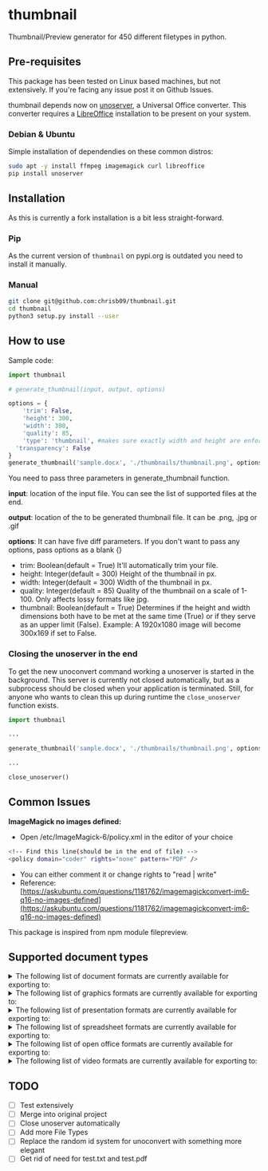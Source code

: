 # thumbnail


Thumbnail/Preview generator for 450 different filetypes in python.  


## Pre-requisites

This package has been tested on Linux based machines, but not extensively. If you're facing any issue post it on Github Issues.  

thumbnail depends now on [unoserver](https://github.com/unoconv/unoserver/), a Universal Office converter. This converter requires a [LibreOffice](https://libreoffice.org/) installation to be present on your system.


### Debian & Ubuntu

Simple installation of dependendies on these common distros:

```bash
sudo apt -y install ffmpeg imagemagick curl libreoffice
pip install unoserver
```

## Installation

As this is currently a fork installation is a bit less straight-forward.

### Pip

As the current version of `thumbnail` on pypi.org is outdated you need to install it manually.

### Manual

```bash
git clone git@github.com:chrisb09/thumbnail.git
cd thumbnail
python3 setup.py install --user
```

## How to use

Sample code:

```python
import thumbnail

# generate_thumbnail(input, output, options)

options = {
	'trim': False,
	'height': 300,
	'width': 300,
	'quality': 85,
	'type': 'thumbnail', #makes sure exactly width and height are enforeced
  'transparency': False
}
generate_thumbnail('sample.docx', './thumbnails/thumbnail.png', options)
```
  
    
You need to pass three parameters in generate_thumbnail function.

**input**: location of the input file. You can see the list of supported files at the end.

**output**: location of the to be generated thumbnail file. It can be .png, .jpg or .gif

**options**: It can have five diff parameters. If you don't want to pass any options, pass options as a blank {}

- trim: Boolean(default = True) 
It'll automatically trim your file.
- height: Integer(default = 300) 
Height of the thumbnail in px.
- width: Integer(default = 300) 
Width of the thumbnail in px.
- quality: Integer(default = 85) 
Quality of the thumbnail on a scale of 1-100. Only affects lossy formats like jpg.
- thumbnail: Boolean(default = True)
Determines if the height and width dimensions both have to be met at the same time (True) or if they serve as an upper limit (False). Example: A 1920x1080 image will become 300x169 if set to False.

### Closing the unoserver in the end

To get the new unoconvert command working a unoserver is started in the background. This server is currently not closed automatically, but as a subprocess should be closed when your application is terminated. 
Still, for anyone who wants to clean this up during runtime the `close_unoserver` function exists.

```python
import thumbnail

...

generate_thumbnail('sample.docx', './thumbnails/thumbnail.png', options)

...

close_unoserver()
```
  
## Common Issues

**ImageMagick no images defined:**

- Open /etc/ImageMagick-6/policy.xml in the editor of your choice

```bash
<!-- Find this line(should be in the end of file) -->
<policy domain="coder" rights="none" pattern="PDF" />
```

- You can either comment it or change rights to "read | write"
- Reference: [https://askubuntu.com/questions/1181762/imagemagickconvert-im6-q16-no-images-defined](https://askubuntu.com/questions/1181762/imagemagickconvert-im6-q16-no-images-defined)  
  
This package is inspired from npm module filepreview.

## Supported document types


<details>
  <summary>
  The following list of document formats are currently available for exporting to:
  </summary>
  
- bib - BibTeX [.bib]
- doc - Microsoft Word 97/2000/XP [.doc]
- doc6 - Microsoft Word 6.0 [.doc]
- doc95 - Microsoft Word 95 [.doc]
- docbook - DocBook [.xml]
- html - HTML Document (OpenOffice.org Writer) [.html]
- odt - Open Document Text [.odt]
- ott - Open Document Text [.ott]
- ooxml - Microsoft Office Open XML [.xml]
- pdb - AportisDoc (Palm) [.pdb]
- pdf - Portable Document Format [.pdf]
- psw - Pocket Word [.psw]
- rtf - Rich Text Format [.rtf]
- latex - LaTeX 2e [.ltx]
- sdw - StarWriter 5.0 [.sdw]
- sdw4 - StarWriter 4.0 [.sdw]
- sdw3 - StarWriter 3.0 [.sdw]
- stw - Open Office.org 1.0 Text Document Template [.stw]
- sxw - Open Office.org 1.0 Text Document [.sxw]
- text - Text Encoded [.txt]
- txt - Plain Text [.txt]
- vor - StarWriter 5.0 Template [.vor]
- vor4 - StarWriter 4.0 Template [.vor]
- vor3 - StarWriter 3.0 Template [.vor]
- xhtml - XHTML Document [.html]
</details>


<details>
  <summary>
  The following list of graphics formats are currently available for exporting to:
  </summary>

- bmp - Windows Bitmap [.bmp]
- emf - Enhanced Metafile [.emf]
- eps - Encapsulated PostScript [.eps]
- gif - Graphics Interchange Format [.gif]
- html - HTML Document (OpenOffice.org Draw) [.html]
- jpg - Joint Photographic Experts Group [.jpg]
- met - OS/2 Metafile [.met]
- odd - OpenDocument Drawing [.odd]
- otg - OpenDocument Drawing Template [.otg]
- pbm - Portable Bitmap [.pbm]
- pct - Mac Pict [.pct]
- pdf - Portable Document Format [.pdf]
- pgm - Portable Graymap [.pgm]
- png - Portable Network Graphic [.png]
- ppm - Portable Pixelmap [.ppm]
- ras - Sun Raster Image [.ras]
- std - OpenOffice.org 1.0 Drawing Template [.std]
- svg - Scalable Vector Graphics [.svg]
- svm - StarView Metafile [.svm]
- swf - Macromedia Flash (SWF) [.swf]
- sxd - OpenOffice.org 1.0 Drawing [.sxd]
- sxd3 - StarDraw 3.0 [.sxd]
- sxd5 - StarDraw 5.0 [.sxd]
- tiff - Tagged Image File Format [.tiff]
- vor - StarDraw 5.0 Template [.vor]
- vor3 - StarDraw 3.0 Template [.vor]
- wmf - Windows Metafile [.wmf]
- xhtml - XHTML [.xhtml]
- xpm - X PixMap [.xpm]
</details>


<details>
  <summary>
  The following list of presentation formats are currently available for exporting to:
  </summary>

- bmp - Windows Bitmap [.bmp]
- emf - Enhanced Metafile [.emf]
- eps - Encapsulated PostScript [.eps]
- gif - Graphics Interchange Format [.gif]
- html - HTML Document (OpenOffice.org Impress) [.html]
- jpg - Joint Photographic Experts Group [.jpg]
- met - OS/2 Metafile [.met]
- odd - OpenDocument Drawing (Impress) [.odd]
- odg - OpenOffice.org 1.0 Drawing (OpenOffice.org Impress) [.odg]
- odp - OpenDocument Presentation [.odp]
- pbm - Portable Bitmap [.pbm]
- pct - Mac Pict [.pct]
- pdf - Portable Document Format [.pdf]
- pgm - Portable Graymap [.pgm]
- png - Portable Network Graphic [.png]
- pot - Microsoft PowerPoint 97/2000/XP Template [.pot]
- ppm - Portable Pixelmap [.ppm]
- ppt - Microsoft PowerPoint 97/2000/XP [.ppt]
- pwp - PlaceWare [.pwp]
- ras - Sun Raster Image [.ras]
- sda - StarDraw 5.0 (OpenOffice.org Impress) [.sda]
- sdd - StarImpress 5.0 [.sdd]
- sdd3 - StarDraw 3.0 (OpenOffice.org Impress) [.sdd]
- sdd4 - StarImpress 4.0 [.sdd]
- sti - OpenOffice.org 1.0 Presentation Template [.sti]
- stp - OpenDocument Presentation Template [.stp]
- svg - Scalable Vector Graphics [.svg]
- svm - StarView Metafile [.svm]
- swf - Macromedia Flash (SWF) [.swf]
- sxi - OpenOffice.org 1.0 Presentation [.sxi]
- tiff - Tagged Image File Format [.tiff]
- vor - StarImpress 5.0 Template [.vor]
- vor3 - StarDraw 3.0 Template (OpenOffice.org Impress) [.vor]
- vor4 - StarImpress 4.0 Template [.vor]
- vor5 - StarDraw 5.0 Template (OpenOffice.org Impress) [.vor]
- wmf - Windows Metafile [.wmf]
- xhtml - XHTML [.xml]
- xpm - X PixMap [.xpm]
</details>


<details>
  <summary>
  The following list of spreadsheet formats are currently available for exporting to:
  </summary>

- csv - Text CSV [.csv]
- dbf - dBase [.dbf]
- dif - Data Interchange Format [.dif]
- html - HTML Document (OpenOffice.org Calc) [.html]
- ods - Open Document Spreadsheet [.ods]
- ooxml - Microsoft Excel 2003 XML [.xml]
- pdf - Portable Document Format [.pdf]
- pts - OpenDocument Spreadsheet Template [.pts]
- pxl - Pocket Excel [.pxl]
- sdc - StarCalc 5.0 [.sdc]
- sdc4 - StarCalc 4.0 [.sdc]
- sdc3 - StarCalc 3.0 [.sdc]
- slk - SYLK [.slk]
- stc - OpenOffice.org 1.0 Spreadsheet Template [.stc]
- sxc - OpenOffice.org 1.0 Spreadsheet [.sxc]
- vor3 - StarCalc 3.0 Template [.vor]
- vor4 - StarCalc 4.0 Template [.vor]
- vor - StarCalc 5.0 Template [.vor]
- xhtml - XHTML [.xhtml]
- xls - Microsoft Excel 97/2000/XP [.xls]
- xls5 - Microsoft Excel 5.0 [.xls]
- xls95 - Microsoft Excel 95 [.xls]
- xlt - Microsoft Excel 97/2000/XP Template [.xlt]
- xlt5 - Microsoft Excel 5.0 Template [.xlt]
- xlt95 - Microsoft Excel 95 Template [.xlt]
</details>


<details>
  <summary>
  The following list of open office formats are currently available for exporting to:
  </summary>

- Microsoft Word 6.0/95/97/2000/XP (.doc and .dot)
- Microsoft Word 2003 XML (.xml)
- Microsoft Word 2007 XML (.docx, .docm, .dotx, .dotm)
- Microsoft WinWord 5 (.doc)
- WordPerfect Document (.wpd)
- WPS 2000/Office 1.0 (.wps)
- .rtf, .txt, and .csv
- StarWriter formats (.sdw, .sgl, .vor)
- DocBook (.xml)
- Unified Office Format text (.uot, .uof)
- Ichitaro 8/9/10/11 (.jtd and .jtt)
- Hangul WP 97 (.hwp)
- T602 Document (.602, .txt)
- AportisDoc (Palm) (.pdb)
- Pocket Word (.psw)
- Microsoft Excel 97/2000/XP (.xls, .xlw, and .xlt)
- Microsoft Excel 4.x–5.0/95 (.xls, .xlw, and .xlt)
- Microsoft Excel 2003 XML (.xml)
- Microsoft Excel 2007 XML (.xlsx, .xlsm, .xltx, .xltm)
- Microsoft Excel 2007 binary (.xlsb)
- Lotus 1-2-3 (.wk1, .wks, and .123)
- Data Interchange Format (.dif)
- Rich Text Format (.rtf)
- Text CSV (.csv and .txt)
- StarCalc formats (.sdc and .vor)
- dBASE (.dbf)
- SYLK (.slk)
- Unified Office Format spreadsheet (.uos, .uof)
- .htm and .html files, including Web page queries
- Pocket Excel (pxl)
- Quattro Pro 6.0 (.wb2)
- Microsoft PowerPoint 97/2000/XP (.ppt, .pps, and .pot)
- Microsoft PowerPoint 2007 (.pptx, .pptm, .potx, .potm)
- StarDraw and StarImpress (.sda, .sdd, .sdp, and .vor)
- Unified Office Format presentation (.uop, .uof)
- CGM – Computer Graphics Metafile (.cgm)
- Portable Document Format (.pdf)
</details>


<details>
  <summary>
  The following list of video formats are currently available for exporting to:
  </summary>

- 3g2 3GP2 (3GPP2 file format)
- 3gp 3GP (3GPP file format)
- 4xm 4X Technologies
- a64 a64 - video for Commodore 64
- aac raw ADTS AAC (Advanced Audio Coding)
- ac3 raw AC-3
- act ACT Voice file format
- adf Artworx Data Format
- adp ADP
- adts ADTS AAC (Advanced Audio Coding)
- adx CRI ADX
- aea MD STUDIO audio
- afc AFC
- aiff Audio IFF
- alaw PCM A-law
- alias_pix Alias/Wavefront PIX image
- alsa ALSA audio output
- amr 3GPP AMR
- anm Deluxe Paint Animation
- apc CRYO APC
- ape Monkey's Audio
- apng Animated Portable Network Graphics
- aqtitle AQTitle subtitles
- asf ASF (Advanced / Active Streaming Format)
- asf_stream ASF (Advanced / Active Streaming Format)
- ass SSA (SubStation Alpha) subtitle
- ast AST (Audio Stream)
- au Sun AU
- avi AVI (Audio Video Interleaved)
- avisynth AviSynth script
- avm2 SWF (ShockWave Flash) (AVM2)
- avr AVR (Audio Visual Research)
- avs AVS
- bethsoftvid Bethesda Softworks VID
- bfi Brute Force & Ignorance
- bin Binary text
- bink Bink
- bit G.729 BIT file format
- bmp_pipe piped bmp sequence
- bmv Discworld II BMV
- boa Black Ops Audio
- brender_pix BRender PIX image
- brstm BRSTM (Binary Revolution Stream)
- c93 Interplay C93
- caca caca (color ASCII art) output device
- caf Apple CAF (Core Audio Format)
- cavsvideo raw Chinese AVS (Audio Video Standard) video
- cdg CD Graphics
- cdxl Commodore CDXL video
- cine Phantom Cine
- concat Virtual concatenation script
- crc CRC testing
- dash DASH Muxer
- data raw data
- daud D-Cinema audio
- dfa Chronomaster DFA
- dirac raw Dirac
- dnxhd raw DNxHD (SMPTE VC-3)
- dpx_pipe piped dpx sequence
- dsf DSD Stream File (DSF)
- dsicin Delphine Software International CIN
- dss Digital Speech Standard (DSS)
- dts raw DTS
- dtshd raw DTS-HD
- dv DV (Digital Video)
- dv1394 DV1394 A/V grab
- dvbsub raw dvbsub
- dvd MPEG-2 PS (DVD VOB)
- dxa DXA
- ea Electronic Arts Multimedia
- ea_cdata Electronic Arts cdata
- eac3 raw E-AC-3
- epaf Ensoniq Paris Audio File
- exr_pipe piped exr sequence
- f32be PCM 32-bit floating-point big-endian
- f32le PCM 32-bit floating-point little-endian
- f4v F4V Adobe Flash Video
- f64be PCM 64-bit floating-point big-endian
- f64le PCM 64-bit floating-point little-endian
- fbdev Linux framebuffer
- ffm FFM (FFserver live feed)
- ffmetadata FFmpeg metadata in text
- film_cpk Sega FILM / CPK
- filmstrip Adobe Filmstrip
- flac raw FLAC
- flic FLI/FLC/FLX animation
- flv FLV (Flash Video)
- framecrc framecrc testing
- framemd5 Per-frame MD5 testing
- frm Megalux Frame
- g722 raw G.722
- g723_1 raw G.723.1
- g729 G.729 raw format demuxer
- gif GIF Animation
- gsm raw GSM
- gxf GXF (General eXchange Format)
- h261 raw H.261
- h263 raw H.263
- h264 raw H.264 video
- hds HDS Muxer
- hevc raw HEVC video
- hls Apple HTTP Live Streaming
- hls,applehttp Apple HTTP Live Streaming
- hnm Cryo HNM v4
- ico Microsoft Windows ICO
- idcin id Cinematic
- idf iCE Draw File
- iec61883 libiec61883 (new DV1394) A/V input device
- iff IFF (Interchange File Format)
- ilbc iLBC storage
- image2 image2 sequence
- image2pipe piped image2 sequence
- ingenient raw Ingenient MJPEG
- ipmovie Interplay MVE
- ipod iPod H.264 MP4 (MPEG-4 Part 14)
- ircam Berkeley/IRCAM/CARL Sound Format
- ismv ISMV/ISMA (Smooth Streaming)
- iss Funcom ISS
- iv8 IndigoVision 8000 video
- ivf On2 IVF
- j2k_pipe piped j2k sequence
- jack JACK Audio Connection Kit
- jacosub JACOsub subtitle format
- jpeg_pipe piped jpeg sequence
- jpegls_pipe piped jpegls sequence
- jv Bitmap Brothers JV
- latm LOAS/LATM
- lavfi Libavfilter virtual input device
- libcdio
- libdc1394 dc1394 v.2 A/V grab
- libgme Game Music Emu demuxer
- libmodplug ModPlug demuxer
- live_flv live RTMP FLV (Flash Video)
- lmlm4 raw lmlm4
- loas LOAS AudioSyncStream
- lrc LRC lyrics
- lvf LVF
- lxf VR native stream (LXF)
- m4v raw MPEG-4 video
- matroska Matroska
- matroska,webm Matroska / WebM
- md5 MD5 testing
- mgsts Metal Gear Solid: The Twin Snakes
- microdvd MicroDVD subtitle format
- mjpeg raw MJPEG video
- mkvtimestamp_v2 extract pts as timecode v2 format, as defined by mkvtoolnix
- mlp raw MLP
- mlv Magic Lantern Video (MLV)
- mm American Laser Games MM
- mmf Yamaha SMAF
- mov QuickTime / MOV
- mov,mp4,m4a,3gp,3g2,mj2 QuickTime / MOV
- mp2 MP2 (MPEG audio layer 2)
- mp3 MP3 (MPEG audio layer 3)
- mp4 MP4 (MPEG-4 Part 14)
- mpc Musepack
- mpc8 Musepack SV8
- mpeg MPEG-1 Systems / MPEG program stream
- mpeg1video raw MPEG-1 video
- mpeg2video raw MPEG-2 video
- mpegts MPEG-TS (MPEG-2 Transport Stream)
- mpegtsraw raw MPEG-TS (MPEG-2 Transport Stream)
- mpegvideo raw MPEG video
- mpjpeg MIME multipart JPEG
- mpl2 MPL2 subtitles
- mpsub MPlayer subtitles
- msnwctcp MSN TCP Webcam stream
- mtv MTV
- mulaw PCM mu-law
- mv Silicon Graphics Movie
- mvi Motion Pixels MVI
- mxf MXF (Material eXchange Format)
- mxf_d10 MXF (Material eXchange Format) D-10 Mapping
- mxf_opatom MXF (Material eXchange Format) Operational Pattern Atom
- mxg MxPEG clip
- nc NC camera feed
- nistsphere NIST SPeech HEader REsources
- nsv Nullsoft Streaming Video
- nut NUT
- nuv NuppelVideo
- oga Ogg Audio
- ogg Ogg
- oma Sony OpenMG audio
- openal OpenAL audio capture device
- opengl OpenGL output
- opus Ogg Opus
- oss OSS (Open Sound System) playback
- paf Amazing Studio Packed Animation File
- pictor_pipe piped pictor sequence
- pjs PJS (Phoenix Japanimation Society) subtitles
- pmp Playstation Portable PMP
- png_pipe piped png sequence
- psp PSP MP4 (MPEG-4 Part 14)
- psxstr Sony Playstation STR
- pulse Pulse audio output
- pva TechnoTrend PVA
- pvf PVF (Portable Voice Format)
- qcp QCP
- qdraw_pipe piped qdraw sequence
- r3d REDCODE R3D
- rawvideo raw video
- realtext RealText subtitle format
- redspark RedSpark
- rl2 RL2
- rm RealMedia
- roq raw id RoQ
- rpl RPL / ARMovie
- rsd GameCube RSD
- rso Lego Mindstorms RSO
- rtp RTP output
- rtp_mpegts RTP/mpegts output format
- rtsp RTSP output
- s16be PCM signed 16-bit big-endian
- s16le PCM signed 16-bit little-endian
- s24be PCM signed 24-bit big-endian
- s24le PCM signed 24-bit little-endian
- s32be PCM signed 32-bit big-endian
- s32le PCM signed 32-bit little-endian
- s8 PCM signed 8-bit
- sami SAMI subtitle format
- sap SAP output
- sbg SBaGen binaural beats script
- sdl SDL output device
- sdp SDP
- sdr2 SDR2
- segment segment
- sgi_pipe piped sgi sequence
- shn raw Shorten
- siff Beam Software SIFF
- singlejpeg JPEG single image
- sln Asterisk raw pcm
- smjpeg Loki SDL MJPEG
- smk Smacker
- smoothstreaming Smooth Streaming Muxer
- smush LucasArts Smush
- sol Sierra SOL
- sox SoX native
- spdif IEC 61937 (used on S/PDIF - IEC958)
- spx Ogg Speex
- srt SubRip subtitle
- stl Spruce subtitle format
- stream_segment,ssegment streaming segment muxer
- subviewer SubViewer subtitle format
- subviewer1 SubViewer v1 subtitle format
- sunrast_pipe piped sunrast sequence
- sup raw HDMV Presentation Graphic Stream subtitles
- svcd MPEG-2 PS (SVCD)
- swf SWF (ShockWave Flash)
- tak raw TAK
- tedcaptions TED Talks captions
- tee Multiple muxer tee
- thp THP
- tiertexseq Tiertex Limited SEQ
- tiff_pipe piped tiff sequence
- tmv 8088flex TMV
- truehd raw TrueHD
- tta TTA (True Audio)
- tty Tele-typewriter
- txd Renderware TeXture Dictionary
- u16be PCM unsigned 16-bit big-endian
- u16le PCM unsigned 16-bit little-endian
- u24be PCM unsigned 24-bit big-endian
- u24le PCM unsigned 24-bit little-endian
- u32be PCM unsigned 32-bit big-endian
- u32le PCM unsigned 32-bit little-endian
- u8 PCM unsigned 8-bit
- uncodedframecrc uncoded framecrc testing
- v4l2 Video4Linux2 output device
- vc1 raw VC-1 video
- vc1test VC-1 test bitstream
- vcd MPEG-1 Systems / MPEG program stream (VCD)
- video4linux2,v4l2 Video4Linux2 device grab
- vivo Vivo
- vmd Sierra VMD
- vob MPEG-2 PS (VOB)
- vobsub VobSub subtitle format
- voc Creative Voice
- vplayer VPlayer subtitles
- vqf Nippon Telegraph and Telephone Corporation (NTT) TwinVQ
- w64 Sony Wave64
- wav WAV / WAVE (Waveform Audio)
- wc3movie Wing Commander III movie
- webm WebM
- webm_chunk WebM Chunk Muxer
- webm_dash_manifest WebM DASH Manifest
- webp WebP
- webp_pipe piped webp sequence
- webvtt WebVTT subtitle
- wsaud Westwood Studios audio
- wsvqa Westwood Studios VQA
- wtv Windows Television (WTV)
- wv raw WavPack
- x11grab X11 screen capture, using XCB
- xa Maxis XA
- xbin eXtended BINary text (XBIN)
- xmv Microsoft XMV
- xv XV (XVideo) output device
- xwma Microsoft xWMA
- yop Psygnosis YOP
- yuv4mpegpipe YUV4MPEG pipe
</details>


## TODO
- [ ] Test extensively
- [ ] Merge into original project
- [ ] Close unoserver automatically
- [ ] Add more File Types
- [ ] Replace the random id system for unoconvert with something more elegant
- [ ] Get rid of need for test.txt and test.pdf